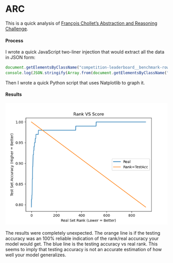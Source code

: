 # ARC

This is a quick analysis of [François Chollet’s Abstraction and Reasoning Challenge](https://www.kaggle.com/c/abstraction-and-reasoning-challenge/overview).



#### Process

I wrote a quick JavaScript two-liner injection that would extract all the data in JSON form:

```javascript
document.getElementsByClassName("competition-leaderboard__benchmark-row")[0].remove(); //Remove the sample_submission
console.log(JSON.stringify(Array.from(document.getElementsByClassName("competition-leaderboard__td-score")).map((x)=>parseFloat(x.innerText)))); //Log the rank and test accuracy data
```

Then I wrote a quick Python script that uses Natplotlib to graph it.



#### Results

![RankVsTrainAcc](RankVsTestAcc.png)

The results were completely unexpected. The orange line is if the testing accuracy was an 100% reliable indication of the rank/real accuracy your model would get. The blue line is the testing accuracy vs real rank. This seems to imply that testing accuracy is not an accurate estimation of how well your model generalizes.
